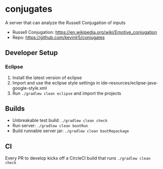 # conjugates

A server that can analyze the Russell Conjugation of inputs

- Russell Conjugation: https://en.wikipedia.org/wiki/Emotive_conjugation
- Repo: https://github.com/kevinlr5/conjugates

## Developer Setup

### Eclipse

1. Install the latest version of eclipse
2. Import and use the eclipse style settings in ide-resources/eclipse-java-google-style.xml
3. Run `./gradlew clean eclipse` and import the projects

## Builds

- Unbreakable test build: `./gradlew clean check`
- Run server: `./gradlew clean bootRun`
- Build runnable server jar: `./gradlew clean bootRepackage`

## CI

Every PR to develop kicks off a CircleCI build that runs `./gradlew clean check`
